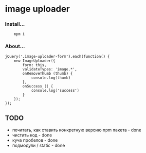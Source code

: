 # image uploader

### Install...

```cli
	npm i
```

### About...

```cli
jQuery('.image-uploader-form').each(function() {
    new ImageUploader({
        form: this,
        validateTypes: 'image.*',
        onRemoveThumb (thumb) {
            console.log(thumb)
        },
        onSuccess () {
            console.log('success')
        }
    });
});
```


##  TODO


* почитать, как ставить конкретную версию npm пакета - done
* чистить код - done
* куча пробелов - done
* подмодули / static - done
